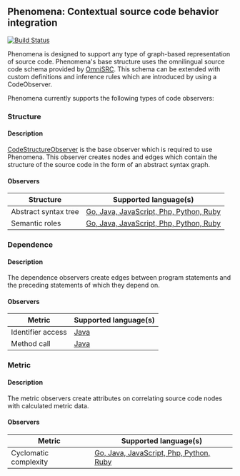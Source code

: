 ## Phenomena: Contextual source code behavior integration

[![Build Status](https://travis-ci.com/CodeBrig/Phenomena.svg?branch=master)](https://travis-ci.com/CodeBrig/Phenomena)

Phenomena is designed to support any type of graph-based representation of source code.
Phenomena's base structure uses the omnilingual source code schema provided by [OmniSRC](https://github.com/CodeBrig/OmniSRC).
This schema can be extended with custom definitions and inference rules which are introduced by using a CodeObserver.

Phenomena currently supports the following types of code observers:

### Structure

#### Description
[CodeStructureObserver](https://github.com/CodeBrig/Phenomena/blob/v0.2-alpha/src/main/groovy/com/codebrig/phenomena/code/structure/CodeStructureObserver.groovy)
is the base observer which is required to use Phenomena.
This observer creates nodes and edges which contain the structure of the source code in the form of an abstract syntax graph.

#### Observers

| Structure                   | Supported language(s)              |
| --------------------------- | ---------------------------------- |
| Abstract syntax tree        | [Go, Java, JavaScript, Php, Python, Ruby](https://github.com/CodeBrig/OmniSRC/tree/v0.3.1-alpha/src/main/resources/schema/omnilingual) |
| Semantic roles              | [Go, Java, JavaScript, Php, Python, Ruby](https://github.com/CodeBrig/OmniSRC/tree/v0.3.1-alpha/src/main/resources/schema/omnilingual) |

### Dependence

#### Description

The dependence observers create edges between program statements and the preceding statements of which they depend on.

#### Observers

| Metric                      | Supported language(s)              |
| --------------------------- | ---------------------------------- |
| Identifier access           | [Java](https://github.com/CodeBrig/Phenomena/blob/v0.2-alpha/src/main/groovy/com/codebrig/phenomena/code/analysis/language/java/dependence/JavaIdentifierAccessObserver.groovy) |
| Method call                 | [Java](https://github.com/CodeBrig/Phenomena/blob/v0.2-alpha/src/main/groovy/com/codebrig/phenomena/code/analysis/language/java/dependence/JavaMethodCallObserver.groovy) |

### Metric

#### Description

The metric observers create attributes on correlating source code nodes with calculated metric data.

#### Observers

| Metric                      | Supported language(s)              |
| --------------------------- | ---------------------------------- |
| Cyclomatic complexity       | [Go, Java, JavaScript, Php, Python, Ruby](https://github.com/CodeBrig/Phenomena/blob/v0.2-alpha/src/main/groovy/com/codebrig/phenomena/code/analysis/metric/CyclomaticComplexityObserver.groovy) |
